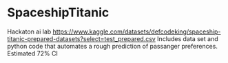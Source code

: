 # SpaceshipTitanic
Hackaton ai lab https://www.kaggle.com/datasets/defcodeking/spaceship-titanic-prepared-datasets?select=test_prepared.csv
Includes data set and python code that automates a rough prediction of passanger preferences.
Estimated 72% CI
